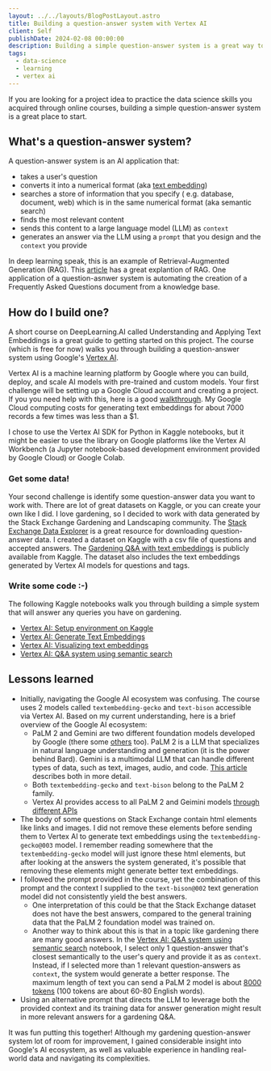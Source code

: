 ```yaml
---
layout: ../../layouts/BlogPostLayout.astro
title: Building a question-answer system with Vertex AI
client: Self
publishDate: 2024-02-08 00:00:00
description: Building a simple question-answer system is a great way to practice your data science skills.
tags:
  - data-science
  - learning
  - vertex ai
---
```


If you are looking for a project idea to practice the data science skills you acquired through online courses, building a simple question-answer system is a great place to start.

## What's a question-answer system?

A question-answer system is an AI application that:

- takes a user's question
- converts it into a numerical format (aka [text embedding](https://cloud.google.com/vertex-ai/docs/generative-ai/model-reference/text-embeddings))
- searches a store of information that you specify ( e.g. database, document, web) which is in the same numerical format (aka semantic search)
- finds the most relevant content
- sends this content to a large language model (LLM) as `context`
- generates an answer via the LLM using a `prompt` that you design and the `context` you provide

In deep learning speak, this is an example of Retrieval-Augmented Generation (RAG). This [article](https://inside-machinelearning.com/en/rag/) has a great explantion of RAG. One application of a question-asnwer system is automating the creation of a Frequently Asked Questions document from a knowledge base.

## How do I build one?

A short course on DeepLearning.AI called Understanding and Applying Text Embeddings is a great guide to getting started on this project. The course (which is free for now) walks you through building a question-answer system using Google's [Vertex AI](https://cloud.google.com/vertex-ai).

Vertex AI is a machine learning platform by Google where you can build, deploy, and scale AI models with pre-trained and custom models. Your first challenge will be setting up a Google Cloud account and creating a project. If you you need help with this, here is a good [walkthrough](). My Google Cloud computing costs for generating text embeddings for about 7000 records a few times was less than a $1.

I chose to use the Vertex AI SDK for Python in Kaggle notebooks, but it might be easier to use the library on Google platforms like the Vertex AI Workbench (a Jupyter notebook-based development environment provided by Google Cloud) or Google Colab.

### Get some data!

Your second challenge is identify some question-answer data you want to work with. There are lot of great datasets on Kaggle, or you can create your own like I did. I love gardening, so I decided to work with data generated by the Stack Exchange Gardening and Landscaping community. The [Stack Exchange Data Explorer](https://data.stackexchange.com/) is a great resource for downloading question-answer data. I created a dataset on Kaggle with a csv file of questions and accepted answers. The [Gardening Q&A with text embeddings](https://www.kaggle.com/datasets/shrutimukhtyar/stack-exchange-gardening-and-landscaping) is publicly available from Kaggle. The dataset also includes the text embeddings generated by Vertex AI models for questions and tags.

### Write some code :-)

The following Kaggle notebooks walk you through building a simple system that will answer any queries you have on gardening.

- [Vertex AI: Setup environment on Kaggle](https://www.kaggle.com/code/shrutimukhtyar/vertex-ai-setup-environment-on-kaggle)
- [Vertex AI: Generate Text Embeddings](https://www.kaggle.com/code/shrutimukhtyar/vertex-ai-generate-text-embeddings)
- [Vertex AI: Visualizing text embeddings](https://www.kaggle.com/code/shrutimukhtyar/vertex-ai-visualizing-text-embeddings)
- [Vertex AI: Q&A system using semantic search](https://www.kaggle.com/code/shrutimukhtyar/vertex-ai-q-a-system-using-semantic-search)

## Lessons learned

- Initially, navigating the Google AI ecosystem was confusing. The course uses 2 models called `textembedding-gecko` and `text-bison` accessible via Vertex AI. Based on my current understanding, here is a brief overview of the Google AI ecosystem:
  - PaLM 2 and Gemini are two different foundation models developed by Google (there some [others](https://cloud.google.com/vertex-ai/docs/generative-ai/learn/overview) too). PaLM 2 is a LLM that specializes in natural language understanding and generation (it is the power behind Bard). Gemini is a multimodal LLM that can handle different types of data, such as text, images, audio, and code. [This article](https://bito.ai/blog/gemini-vs-palm2/) describes both in more detail.
  - Both `textembedding-gecko` and `text-bison` belong to the PaLM 2 family.
  - Vertex AI provides access to all PaLM 2 and Geimini models [through different APIs](https://cloud.google.com/vertex-ai/docs/generative-ai/learn/models)
- The body of some questions on Stack Exchange contain html elements like links and images. I did not remove these elements before sending them to Vertex AI to generate text embeddings using the `textembedding-gecko@003` model. I remember reading somewhere that the `textembedding-gecko` model will just ignore these html elements, but after looking at the answers the system generated, it's possible that removing these elements might generate better text embeddings.
- I followed the prompt provided in the course, yet the combination of this prompt and the context I supplied to the `text-bison@002` text generation model did not consistently yield the best answers.
  - One interpretation of this could be that the Stack Exchange dataset does not have the best answers, compared to the general training data that the PaLM 2 foundation model was trained on.
  - Another way to think about this is that in a topic like gardening there are many good answers. In the [Vertex AI: Q&A system using semantic search](https://www.kaggle.com/code/shrutimukhtyar/vertex-ai-q-a-system-using-semantic-search) notebook, I select only 1 question-answer that's closest semantically to the user's query and provide it as as `context`. Instead, if I selected more than 1 relevant question-answers as `context`, the system would generate a better response. The maximum length of text you can send a PaLM 2 model is about [8000 tokens](https://ai.google.dev/models/palm) (100 tokens are about 60-80 English words).
- Using an alternative prompt that directs the LLM to leverage both the provided context and its training data for answer generation might result in more relevant answers for a gardening Q&A.

It was fun putting this together! Although my gardening question-answer system lot of room for improvement, I gained considerable insight into Google's AI ecosystem, as well as valuable experience in handling real-world data and navigating its complexities.
